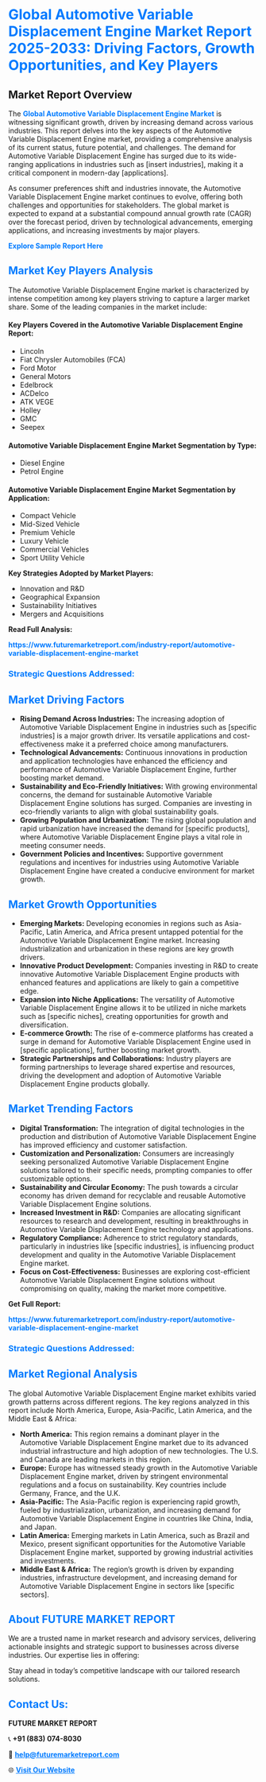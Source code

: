 <h1 style="color: #007BFF;">Global Automotive Variable Displacement Engine Market Report 2025-2033: Driving Factors, Growth Opportunities, and Key Players</h1>

<section id="overview">
<h2>Market Report Overview</h2>
<p>The <a href="https://www.futuremarketreport.com/industry-report/automotive-variable-displacement-engine-market" style="color: #007BFF; text-decoration: none;"><strong>Global Automotive Variable Displacement Engine Market</strong></a> is witnessing significant growth, driven by increasing demand across various industries. This report delves into the key aspects of the Automotive Variable Displacement Engine market, providing a comprehensive analysis of its current status, future potential, and challenges. The demand for Automotive Variable Displacement Engine has surged due to its wide-ranging applications in industries such as [insert industries], making it a critical component in modern-day [applications].</p>
<p>As consumer preferences shift and industries innovate, the Automotive Variable Displacement Engine market continues to evolve, offering both challenges and opportunities for stakeholders. The global market is expected to expand at a substantial compound annual growth rate (CAGR) over the forecast period, driven by technological advancements, emerging applications, and increasing investments by major players.</p>
</section>

<section id="overview">
<p><a href="https://www.futuremarketreport.com/request-sample/reportId=54671" style="color: #007BFF; text-decoration: none;"><strong>Explore Sample Report Here</strong></a></p>
</section>

<section id="key-players">
<h2 style="color: #007BFF;">Market Key Players Analysis</h2>
<p>The Automotive Variable Displacement Engine market is characterized by intense competition among key players striving to capture a larger market share. Some of the leading companies in the market include:</p>
<h4>Key Players Covered in the Automotive Variable Displacement Engine Report:</h4>
<ul><li>Lincoln</li><li>Fiat Chrysler Automobiles (FCA)</li><li>Ford Motor</li><li>General Motors</li><li>Edelbrock</li><li>ACDelco</li><li>ATK VEGE</li><li>Holley</li><li>GMC</li><li>Seepex</li></ul>
<h4>Automotive Variable Displacement Engine Market Segmentation by Type:</h4>
<ul><li>Diesel Engine</li><li>Petrol Engine</li></ul>

<h4>Automotive Variable Displacement Engine Market Segmentation by Application:</h4>
<ul><li>Compact Vehicle</li><li>Mid-Sized Vehicle</li><li>Premium Vehicle</li><li>Luxury Vehicle</li><li>Commercial Vehicles</li><li>Sport Utility Vehicle</li></ul>
<p><strong>Key Strategies Adopted by Market Players:</strong></p>
<ul>
<li>Innovation and R&D</li>
<li>Geographical Expansion</li>
<li>Sustainability Initiatives</li>
<li>Mergers and Acquisitions</li>
</ul>
</section>

<section>
<p><strong>Read Full Analysis: </strong></p><a href="https://www.futuremarketreport.com/industry-report/automotive-variable-displacement-engine-market" style="color: #007BFF; text-decoration: none;"><strong>https://www.futuremarketreport.com/industry-report/automotive-variable-displacement-engine-market</strong></a>
<h3 style="color: #007BFF;">Strategic Questions Addressed:</h3>
</section>

<section id="driving-factors">
<h2 style="color: #007BFF;">Market Driving Factors</h2>
<ul>
<li><strong>Rising Demand Across Industries:</strong> The increasing adoption of Automotive Variable Displacement Engine in industries such as [specific industries] is a major growth driver. Its versatile applications and cost-effectiveness make it a preferred choice among manufacturers.</li>
<li><strong>Technological Advancements:</strong> Continuous innovations in production and application technologies have enhanced the efficiency and performance of Automotive Variable Displacement Engine, further boosting market demand.</li>
<li><strong>Sustainability and Eco-Friendly Initiatives:</strong> With growing environmental concerns, the demand for sustainable Automotive Variable Displacement Engine solutions has surged. Companies are investing in eco-friendly variants to align with global sustainability goals.</li>
<li><strong>Growing Population and Urbanization:</strong> The rising global population and rapid urbanization have increased the demand for [specific products], where Automotive Variable Displacement Engine plays a vital role in meeting consumer needs.</li>
<li><strong>Government Policies and Incentives:</strong> Supportive government regulations and incentives for industries using Automotive Variable Displacement Engine have created a conducive environment for market growth.</li>
</ul>
</section>

<section id="growth-opportunities">
<h2 style="color: #007BFF;">Market Growth Opportunities</h2>
<ul>
<li><strong>Emerging Markets:</strong> Developing economies in regions such as Asia-Pacific, Latin America, and Africa present untapped potential for the Automotive Variable Displacement Engine market. Increasing industrialization and urbanization in these regions are key growth drivers.</li>
<li><strong>Innovative Product Development:</strong> Companies investing in R&D to create innovative Automotive Variable Displacement Engine products with enhanced features and applications are likely to gain a competitive edge.</li>
<li><strong>Expansion into Niche Applications:</strong> The versatility of Automotive Variable Displacement Engine allows it to be utilized in niche markets such as [specific niches], creating opportunities for growth and diversification.</li>
<li><strong>E-commerce Growth:</strong> The rise of e-commerce platforms has created a surge in demand for Automotive Variable Displacement Engine used in [specific applications], further boosting market growth.</li>
<li><strong>Strategic Partnerships and Collaborations:</strong> Industry players are forming partnerships to leverage shared expertise and resources, driving the development and adoption of Automotive Variable Displacement Engine products globally.</li>
</ul>
</section>

<section id="trending-factors">
<h2 style="color: #007BFF;">Market Trending Factors</h2>
<ul>
<li><strong>Digital Transformation:</strong> The integration of digital technologies in the production and distribution of Automotive Variable Displacement Engine has improved efficiency and customer satisfaction.</li>
<li><strong>Customization and Personalization:</strong> Consumers are increasingly seeking personalized Automotive Variable Displacement Engine solutions tailored to their specific needs, prompting companies to offer customizable options.</li>
<li><strong>Sustainability and Circular Economy:</strong> The push towards a circular economy has driven demand for recyclable and reusable Automotive Variable Displacement Engine solutions.</li>
<li><strong>Increased Investment in R&D:</strong> Companies are allocating significant resources to research and development, resulting in breakthroughs in Automotive Variable Displacement Engine technology and applications.</li>
<li><strong>Regulatory Compliance:</strong> Adherence to strict regulatory standards, particularly in industries like [specific industries], is influencing product development and quality in the Automotive Variable Displacement Engine market.</li>
<li><strong>Focus on Cost-Effectiveness:</strong> Businesses are exploring cost-efficient Automotive Variable Displacement Engine solutions without compromising on quality, making the market more competitive.</li>
</ul>
</section>

<section>
<p><strong>Get Full Report: </strong></p><a href="https://www.futuremarketreport.com/industry-report/automotive-variable-displacement-engine-market" style="color: #007BFF; text-decoration: none;"><strong>https://www.futuremarketreport.com/industry-report/automotive-variable-displacement-engine-market</strong></a>
<h3 style="color: #007BFF;">Strategic Questions Addressed:</h3>
</section>


<section id="regional-analysis">
<h2 style="color: #007BFF;">Market Regional Analysis</h2>
<p>The global Automotive Variable Displacement Engine market exhibits varied growth patterns across different regions. The key regions analyzed in this report include North America, Europe, Asia-Pacific, Latin America, and the Middle East & Africa:</p>
<ul>
<li><strong>North America:</strong> This region remains a dominant player in the Automotive Variable Displacement Engine market due to its advanced industrial infrastructure and high adoption of new technologies. The U.S. and Canada are leading markets in this region.</li>
<li><strong>Europe:</strong> Europe has witnessed steady growth in the Automotive Variable Displacement Engine market, driven by stringent environmental regulations and a focus on sustainability. Key countries include Germany, France, and the U.K.</li>
<li><strong>Asia-Pacific:</strong> The Asia-Pacific region is experiencing rapid growth, fueled by industrialization, urbanization, and increasing demand for Automotive Variable Displacement Engine in countries like China, India, and Japan.</li>
<li><strong>Latin America:</strong> Emerging markets in Latin America, such as Brazil and Mexico, present significant opportunities for the Automotive Variable Displacement Engine market, supported by growing industrial activities and investments.</li>
<li><strong>Middle East & Africa:</strong> The region’s growth is driven by expanding industries, infrastructure development, and increasing demand for Automotive Variable Displacement Engine in sectors like [specific sectors].</li>
</ul>
</section>

<footer>
<h2 style="color: #007BFF;">About FUTURE MARKET REPORT</h2>
<p>We are a trusted name in market research and advisory services, delivering actionable insights and strategic support to businesses across diverse industries. Our expertise lies in offering:</p>

<p>Stay ahead in today’s competitive landscape with our tailored research solutions.</p>

<h2 style="color: #007BFF;">Contact Us:</h2>
<p><strong>FUTURE MARKET REPORT</strong></p>
<p>📞 <strong>+91 (883) 074-8030</strong></p>
<p>📧 <strong><a href="mailto:help@futuremarketreport.com" style="color: #007BFF;">help@futuremarketreport.com</a></strong></p>
<p>🌐 <strong><a href="https://www.futuremarketreport.com/" style="color: #007BFF;">Visit Our Website</a></strong></p>
</footer>